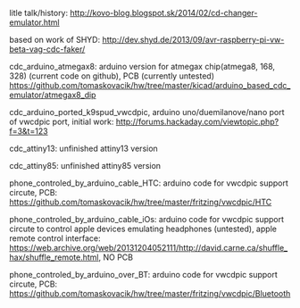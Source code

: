 litle talk/history: http://kovo-blog.blogspot.sk/2014/02/cd-changer-emulator.html

based on work of SHYD: http://dev.shyd.de/2013/09/avr-raspberry-pi-vw-beta-vag-cdc-faker/

cdc_arduino_atmegax8: arduino version for atmegax chip(atmega8, 168, 328) (current code on github), PCB (currently untested) https://github.com/tomaskovacik/hw/tree/master/kicad/arduino_based_cdc_emulator/atmegax8_dip

cdc_arduino_ported_k9spud_vwcdpic, arduino uno/duemilanove/nano port of vwcdpic port, initial work: http://forums.hackaday.com/viewtopic.php?f=3&t=123

cdc_attiny13: unfinished attiny13 version

cdc_attiny85: unfinished attiny85 version

phone_controled_by_arduino_cable_HTC: arduino code for vwcdpic support circute, PCB: https://github.com/tomaskovacik/hw/tree/master/fritzing/vwcdpic/HTC

phone_controled_by_arduino_cable_iOs: arduino code for vwcdpic support circute to control apple devices emulating headphones (untested), apple remote control interface: https://web.archive.org/web/20131204052111/http://david.carne.ca/shuffle_hax/shuffle_remote.html, NO PCB

phone_controled_by_arduino_over_BT: arduino code for vwcdpic support circute, PCB: https://github.com/tomaskovacik/hw/tree/master/fritzing/vwcdpic/Bluetooth 
